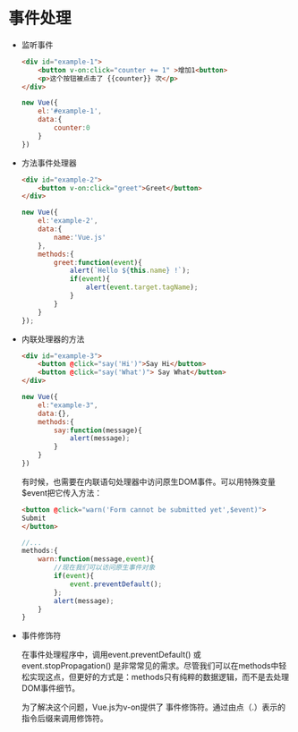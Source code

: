 # 事件处理

- 监听事件
    ```html
    <div id="example-1">
        <button v-on:click="counter += 1" >增加1<button>
        <p>这个按钮被点击了 {{counter}} 次</p>
    </div>
    ```
    ```javascript
    new Vue({
        el:'#example-1',
        data:{
            counter:0
        }
    })

    ```
- 方法事件处理器
    ```html
    <div id="example-2">
        <button v-on:click="greet">Greet</button>
    </div>
    ```
    ```javascript
    new Vue({
        el:'example-2',
        data:{
            name:'Vue.js'
        },
        methods:{
            greet:function(event){
                alert(`Hello ${this.name} !`);
                if(event){
                    alert(event.target.tagName);
                }
            }
        }
    });
    ```


- 内联处理器的方法

    ```html
    <div id="example-3">
        <button @click="say('Hi')">Say Hi</button>
        <button @click="say('What')"> Say What</button>
    </div>
    ```
    ```javascript
    new Vue({
        el:"example-3",
        data:{},
        methods:{
            say:function(message){
                alert(message);
            }
        }
    })
    ```
    有时候，也需要在内联语句处理器中访问原生DOM事件。可以用特殊变量$event把它传入方法：

    ```html
    <button @click="warn('Form cannot be submitted yet',$event)">
    Submit
    </button>
    ```
    ```javascript
    //...
    methods:{
        warn:function(message,event){
            //现在我们可以访问原生事件对象
            if(event){
                event.preventDefault();
            };
            alert(message);
        }
    }
    ```

- 事件修饰符

    在事件处理程序中，调用event.preventDefault() 或 event.stopPropagation() 是非常常见的需求。尽管我们可以在methods中轻松实现这点，但更好的方式是：methods只有纯粹的数据逻辑，而不是去处理DOM事件细节。

    为了解决这个问题，Vue.js为v-on提供了 事件修饰符。通过由点（.）表示的指令后缀来调用修饰符。

    